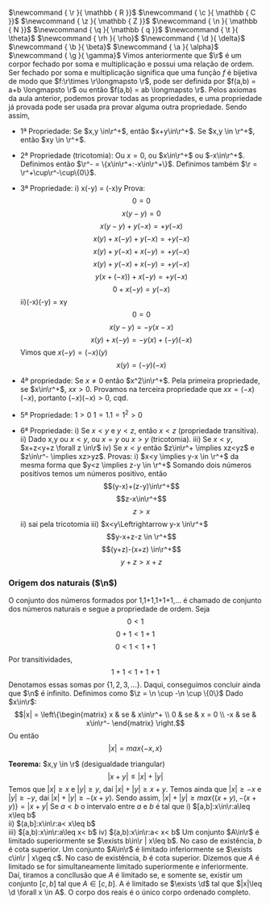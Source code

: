$\newcommand { \r }{ \mathbb { R }}$
$\newcommand { \c }{ \mathbb { C }}$
$\newcommand { \z }{ \mathbb { Z }}$
$\newcommand { \n }{ \mathbb { N }}$
$\newcommand { \q }{ \mathbb { q }}$
$\newcommand { \t }{ \theta}$
$\newcommand { \rh }{ \rho}$
$\newcommand { \d }{ \delta}$
$\newcommand { \b }{ \beta}$
$\newcommand { \a }{ \alpha}$
$\newcommand { \g }{ \gamma}$
Vimos anteriormente que $\r$ é um corpor fechado por soma e multiplicação e possui uma relação de ordem. Ser fechado por soma e multiplicação significa que uma função $f$ é bijetiva de modo que $f:\r\times \r\longmapsto \r$, pode ser definida por $f(a,b) = a+b \longmapsto \r$ ou então $f(a,b) = ab \longmapsto \r$.
Pelos axiomas da aula anterior, podemos provar todas as propriedades, e uma propriedade já provada pode ser usada pra provar alguma outra propriedade. Sendo assim,
- 1ª Propriedade:
	Se $x,y \in\r^+$, então $x+y\in\r^+$.
	Se $x,y \in \r^+$, então $xy \in \r^+$.
- 2ª Propriedade (tricotomia):
	Ou $x=0$, ou $x\in\r^+$  ou $-x\in\r^+$. 
	Definimos então $\r^- = \{x\in\r^+:-x\in\r^+\}$.
	Definimos também $\r = \r^+\cup\r^-\cup\{0\}$.
- 3ª Propriedade:
 i) x(-y) = (-x)y
	 Prova: 
	 $$0=0$$
	 $$x(y-y) = 0$$
	 $$x(y-y)+y(-x) = +y(-x)$$
	 $$x(y)+x(-y)+y(-x) = +y(-x)$$
	 $$x(y)+y(-x)+x(-y) = +y(-x)$$
	 $$x(y)+y(-x)+x(-y) = +y(-x)$$
	 $$y(x+(-x))+x(-y) = +y(-x)$$
	 $$0+x(-y) = y(-x)$$
ii)(-x)(-y) = xy
$$0=0$$
$$x(y-y) = -y(x-x)$$
$$x(y) + x(-y) = -y(x) + (-y)(-x)$$
Vimos que $x(-y) = (-x)(y)$
$$x(y) = (-y)(-x)$$
- 4ª propriedade:
 Se $x\neq0$ então $x^2\in\r^+$.
 Pela primeira propriedade, se $x\in\r^+$,  $xx>0.$ 
 Provamos na terceira propriedade que $xx=(-x)(-x)$, portanto  $(-x)(-x)>0$, cqd.

- 5ª Propriedade: 
 $1>0$
 $1=1.1=1^2 >0$

- 6ª Propriedade:
 i) Se $x<y$ e $y<z$, então $x<z$ (propriedade transitiva).
 ii) Dado x,y ou $x<y$, ou $x=y$ ou $x>y$ (tricotomia).
 iii) Se $x<y$, $x+z<y+z \forall z \in\r$
 iv) Se $x<y$ então $z\in\r^+ \implies xz<yz$ e $z\in\r^- \implies xz>yz$.
 Provas: 
 i) $x<y \implies y-x \in \r^+$ da mesma forma que $y<z \implies z-y \in \r^+$ 
Somando dois números positivos temos um números positivo, então 
$$(y-x)+(z-y)\in\r^+$$ $$z-x\in\r^+$$
$$z>x$$
ii) sai pela tricotomia
iii) $x<y\Leftrightarrow y-x \in\r^+$
 $$y-x+z-z \in \r^+$$
 $$(y+z)-(x+z) \in\r^+$$
 $$y+z>x+z$$
 ### Origem dos naturais ($\n$) 
 O conjunto dos números formados por 1,1+1,1+1+1,... é chamado de conjunto dos números naturais e segue a propriedade de ordem.
 Seja $$0<1$$
 $$0+1<1+1$$
 $$0<1<1+1$$
 Por transitividades, $$1+1<1+1+1$$
 Denotamos essas somas por $\{1,2,3,...\}$.
 Daqui, conseguimos concluir ainda que $\n$ é infinito.
 Definimos como $\z = \n \cup -\n \cup \{0\}$
 Dado $x\in\r$:
 $$|x| = \left\{\begin{matrix}  x & se & x\in\r^+ \\
 0 & se & x = 0 \\
 -x & se & x\in\r^-  \end{matrix} \right.$$
 Ou então 
 $$|x| = max\{-x,x\}$$

  **Teorema:** $x,y \in \r$ (desigualdade triangular)
  $$|x+y|\leq |x|+|y|$$
  Temos que $|x|\geq x$ e $|y|\geq y$, daí $|x|+|y|\geq x+y$. 
  Temos ainda que $|x|\geq-x$ e $|y| \geq -y$, daí $|x|+|y| \geq -(x+y)$.
  Sendo assim, $|x|+|y| \geq max\{(x+y),-(x+y)\} = |x+y|$
  Se $a<b$ o intervalo entre $a$ e $b$ é tal que 
i) $[a,b]:x\in\r:a\leq x\leq b$  
ii) $(a,b]:x\in\r:a< x\leq b$  
iii) $[a,b):x\in\r:a\leq x< b$
iv) $(a,b):x\in\r:a< x< b$
Um conjunto $A\in\r$ é limitado superiormente se $\exists b\in\r | x\leq b$.
No caso de existência, $b$ é cota superior.
Um conjunto $A\in\r$ é limitado inferiormente se $\exists c\in\r | x\geq c$.
No caso de existência, $b$ é cota superior.
Dizemos que $A$ é limitado se for simultaneamente limitado superiormente e inferiormente.
Daí, tiramos a concllusão que $A$ é limitado se, e somente se, existir um conjunto $[c,b]$ tal que $A\in[c,b]$.
A é limitado se $\exists \d$ tal que $|x|\leq \d \forall x \in A$.
O corpo dos reais é o único corpo ordenado completo.